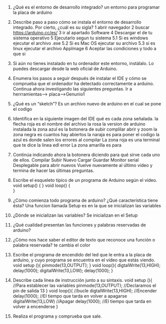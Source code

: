 1. ¿Qué es el entorno de desarrollo integrado?
un entorno para programar la placa de arduino
2. Describe paso a paso cómo se instala el entorno de desarrollo integrado. Por cierto,
¿cuál es su sigla?
 1 abrir navegador
 2 buscar https://arduino.cc/es/ 
 3 ir al apartado Software 
 4 Descargar el de tu sistema operativo
 5 Ejecutarlo segun tu sistema 
 5.1 Si es windows ejecutar el archivo .exe 
 5.2 Si es Mac OS ejecutar su archivo 
 5.3 si es linux ejecutar el archivo AppImage 
 6 Aceptar las condiciones y todo a que si 

3. Si aún no tienes instalado en tu ordenador este entorno, instálalo. Lo puedes
descargar desde la web oficial de Arduino.

4. Enumera los pasos a seguir después de instalar el IDE y cómo se comprueba que el
ordenador ha detectado correctamente a arduino.
Continua ahora investigando las siguientes preguntas.
Ir a herrramientas--> placa-->Genunio1
5. ¿Qué es un “sketch”?
Es un archivo nuevo de arduino en el cual se pone el codigo 
6. Identifica en la siguiente imagen del IDE qué es cada zona señalada.
la flecha roja es el nombre del archivo
la rosa la version de arduino instalada
la zona azul es la botonera de subir complilar abrir y zoom 
la zona negra es cuantos hay abiertos
la naraja es para poner el codigo 
la azul es donde salen los errores al compilar 
La zona roja es una terminal que te dice la linea edl error 
La zona amarilla es para

7. Continúa indicando ahora la botonera diciendo para qué sirve cada uno de ellos.
Compilar 
Subir 
Nuevo 
Cargar 
Guardar
Monitor serial
Desplegable para abrir nuevos
Vuelve nuevamente al último vídeo y termina de hacer las últimas preguntas.
8. Escribe el esqueleto típico de un programa de Arduino según el vídeo.
void setup()
{
}
void loop()
{    
}
9. ¿Cómo comienza todo programa de arduino? ¿Qué característica tiene ésta?
Una funcion llamada Setup es en la que se inicializan las variables 
10. ¿Dónde se inicializan las variables?
Se inicializan en el Setup 
11. ¿Qué cualidad presentan las funciones y palabras reservadas de arduino?

12. ¿Cómo nos hace saber el editor de texto que reconoce una función o palabra
reservada?
te cambia el color
13. Escribe el programa de encendido del led que le entra a la placa de arduino, y cuyo
programa se encuentra en el vídeo que estás viendo.
void setup (){ 
    pinmode(13,OUTPUT); 
}
void loop(){ 
    digtalWrite(13,HIGH); 
    delay(1000); 
    digitalWrite(13,LOW);
    delay(1000); 
}
14. Describe cada línea de instrucción junto a su sintaxis.
void setup (){ //Para establecer las variables
    pinmode(13,OUTPUT); //Declaramos el pin de salida 13
}
void loop(){ //bucle
    digtalWrite(13,HIGH); //Encender
    delay(1000); //El tiempo que tarda en volver a apagarse
    digitalWrite(13,LOW) //Apagar
    delay(1000); //El tiempo que tarda en volver a encenderse
}
15. Realiza el programa y comprueba que sale.
